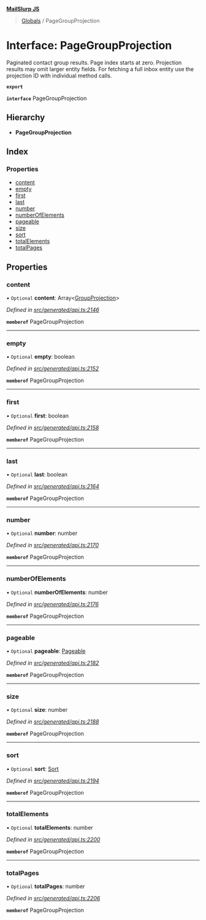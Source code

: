 **[MailSlurp JS](../README.md)**

> [Globals](../README.md) / PageGroupProjection

# Interface: PageGroupProjection

Paginated contact group results. Page index starts at zero. Projection results may omit larger entity fields. For fetching a full inbox entity use the projection ID with individual method calls.

**`export`** 

**`interface`** PageGroupProjection

## Hierarchy

* **PageGroupProjection**

## Index

### Properties

* [content](pagegroupprojection.md#content)
* [empty](pagegroupprojection.md#empty)
* [first](pagegroupprojection.md#first)
* [last](pagegroupprojection.md#last)
* [number](pagegroupprojection.md#number)
* [numberOfElements](pagegroupprojection.md#numberofelements)
* [pageable](pagegroupprojection.md#pageable)
* [size](pagegroupprojection.md#size)
* [sort](pagegroupprojection.md#sort)
* [totalElements](pagegroupprojection.md#totalelements)
* [totalPages](pagegroupprojection.md#totalpages)

## Properties

### content

• `Optional` **content**: Array\<[GroupProjection](groupprojection.md)>

*Defined in [src/generated/api.ts:2146](https://github.com/mailslurp/mailslurp-client/blob/cdc62f8/src/generated/api.ts#L2146)*

**`memberof`** PageGroupProjection

___

### empty

• `Optional` **empty**: boolean

*Defined in [src/generated/api.ts:2152](https://github.com/mailslurp/mailslurp-client/blob/cdc62f8/src/generated/api.ts#L2152)*

**`memberof`** PageGroupProjection

___

### first

• `Optional` **first**: boolean

*Defined in [src/generated/api.ts:2158](https://github.com/mailslurp/mailslurp-client/blob/cdc62f8/src/generated/api.ts#L2158)*

**`memberof`** PageGroupProjection

___

### last

• `Optional` **last**: boolean

*Defined in [src/generated/api.ts:2164](https://github.com/mailslurp/mailslurp-client/blob/cdc62f8/src/generated/api.ts#L2164)*

**`memberof`** PageGroupProjection

___

### number

• `Optional` **number**: number

*Defined in [src/generated/api.ts:2170](https://github.com/mailslurp/mailslurp-client/blob/cdc62f8/src/generated/api.ts#L2170)*

**`memberof`** PageGroupProjection

___

### numberOfElements

• `Optional` **numberOfElements**: number

*Defined in [src/generated/api.ts:2176](https://github.com/mailslurp/mailslurp-client/blob/cdc62f8/src/generated/api.ts#L2176)*

**`memberof`** PageGroupProjection

___

### pageable

• `Optional` **pageable**: [Pageable](pageable.md)

*Defined in [src/generated/api.ts:2182](https://github.com/mailslurp/mailslurp-client/blob/cdc62f8/src/generated/api.ts#L2182)*

**`memberof`** PageGroupProjection

___

### size

• `Optional` **size**: number

*Defined in [src/generated/api.ts:2188](https://github.com/mailslurp/mailslurp-client/blob/cdc62f8/src/generated/api.ts#L2188)*

**`memberof`** PageGroupProjection

___

### sort

• `Optional` **sort**: [Sort](sort.md)

*Defined in [src/generated/api.ts:2194](https://github.com/mailslurp/mailslurp-client/blob/cdc62f8/src/generated/api.ts#L2194)*

**`memberof`** PageGroupProjection

___

### totalElements

• `Optional` **totalElements**: number

*Defined in [src/generated/api.ts:2200](https://github.com/mailslurp/mailslurp-client/blob/cdc62f8/src/generated/api.ts#L2200)*

**`memberof`** PageGroupProjection

___

### totalPages

• `Optional` **totalPages**: number

*Defined in [src/generated/api.ts:2206](https://github.com/mailslurp/mailslurp-client/blob/cdc62f8/src/generated/api.ts#L2206)*

**`memberof`** PageGroupProjection
